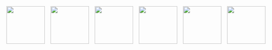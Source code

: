 <div style="display: flex; gap: 15px;">
  <img src="https://github.com/user-attachments/assets/a7875628-34de-40c6-a482-4548de90e6ba" width="100" height="100"/>
  <img src="https://github.com/user-attachments/assets/43c4edf9-796f-4244-9e13-bb1748b1b733" width="100" height="100"/>
  <img src="https://github.com/user-attachments/assets/708ba4ce-5970-4661-96f9-f9f1b0155dda" width="100" height="100"/>
  <img src="https://github.com/user-attachments/assets/5abd86f0-2e99-46c6-9a1a-5632ad3aff5e" width="100" height="100"/>
  <img src="https://github.com/user-attachments/assets/cb3af11d-39cd-442b-ba7e-3ef78b68a319" width="100" height="100"/>
  <img src="https://github.com/user-attachments/assets/5ece94de-1dcc-493e-a0f8-97e573d15ac7" width="100" height="100"/>
</div>
